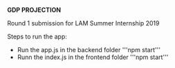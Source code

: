 **GDP PROJECTION**

Round 1 submission for LAM Summer Internship 2019

Steps to run the app:

- Run the app.js in the backend folder
  '''npm start'''
- Runn the index.js in the frontend folder
  '''npm start'''
